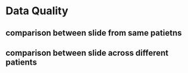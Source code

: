 # Data Quality 
## comparison between slide from same patietns
## comparison between slide across different patients
